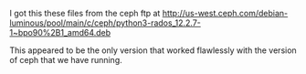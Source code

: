I got this these files from the ceph ftp at http://us-west.ceph.com/debian-luminous/pool/main/c/ceph/python3-rados_12.2.7-1~bpo90%2B1_amd64.deb

This appeared to be the only version that worked flawlessly with the version of ceph that we have running.
